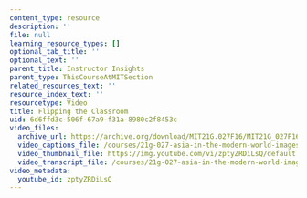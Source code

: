 ```yaml
---
content_type: resource
description: ''
file: null
learning_resource_types: []
optional_tab_title: ''
optional_text: ''
parent_title: Instructor Insights
parent_type: ThisCourseAtMITSection
related_resources_text: ''
resource_index_text: ''
resourcetype: Video
title: Flipping the Classroom
uid: 6d6ffd3c-506f-67a9-f31a-8980c2f8453c
video_files:
  archive_url: https://archive.org/download/MIT21G.027F16/MIT21G_027F16_educator_04_300k.mp4
  video_captions_file: /courses/21g-027-asia-in-the-modern-world-images-representations-fall-2016/cd4fa5c535605f088e6df2d841845c56_1801227.vtt
  video_thumbnail_file: https://img.youtube.com/vi/zptyZRDiLsQ/default.jpg
  video_transcript_file: /courses/21g-027-asia-in-the-modern-world-images-representations-fall-2016/ae46b17061c2cb73671730c9ca4e6555_1801227.pdf
video_metadata:
  youtube_id: zptyZRDiLsQ
---
```


